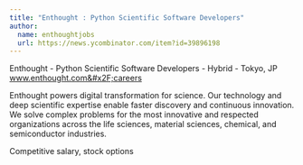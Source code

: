 ```yaml
---
title: "Enthought : Python Scientific Software Developers"
author:
  name: enthoughtjobs
  url: https://news.ycombinator.com/item?id=39896198
---
```

Enthought - Python Scientific Software Developers - Hybrid - Tokyo, JP www.enthought.com&#x2F;careers

Enthought powers digital transformation for science. Our technology and deep scientific expertise enable faster discovery and continuous innovation. We solve complex problems for the most innovative and respected organizations across the life sciences, material sciences, chemical, and semiconductor industries.

Competitive salary, stock options
